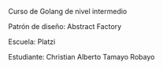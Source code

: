 Curso de Golang de nivel intermedio

Patrón de diseño: Abstract Factory

Escuela: Platzi

Estudiante: Christian Alberto Tamayo Robayo